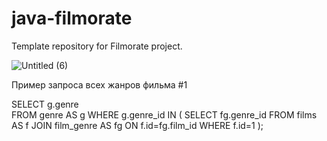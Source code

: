 # java-filmorate
Template repository for Filmorate project.

![Untitled (6)](https://github.com/MatveyStrakhov/java-filmorate/assets/126389529/af3c9420-647f-473e-8dbd-b27cadbac599)


Пример запроса всех жанров фильма #1


SELECT g.genre  
FROM genre AS g
WHERE g.genre_id IN (
	SELECT fg.genre_id
	FROM films AS f 
	JOIN film_genre AS fg ON f.id=fg.film_id
	WHERE f.id=1
);
